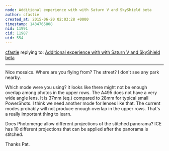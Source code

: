```yaml
---
node: Additional experience with with Saturn V and SkyShield beta
author: cfastie
created_at: 2015-06-20 02:03:28 +0000
timestamp: 1434765808
nid: 11991
cid: 11987
uid: 554
---
```




[cfastie](../profile/cfastie) replying to: [Additional experience with with Saturn V and SkyShield beta](../notes/patcoyle/06-20-2015/additional-experience-with-with-saturn-v-and-skyshield-beta)

----
Nice mosaics. Where are you flying from? The street? I don't see any park nearby. 

Which mode were you using? it looks like there might not be enough overlap among photos in the upper rows. The A495 does not have a very wide angle lens. It is 37mm (eq.) compared to 28mm for typical small PowerShots. I think we need another mode for lenses like that. The current modes probably will not produce enough overlap in the upper rows. That's a really important thing to learn.

Does Photomerge allow different projections of the stitched panorama? ICE has 10 different projections that can be applied after the panorama is stitched. 

Thanks Pat.